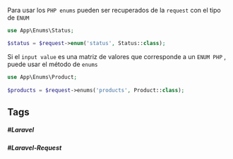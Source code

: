 Para usar los `PHP enums` pueden ser recuperados de la `request` con el tipo de `ENUM`

```php
use App\Enums\Status;

$status = $request->enum('status', Status::class);
```

Si el `input value` es una matriz de valores que corresponde a un `ENUM PHP` , puede usar el método de `enums`

```php
use App\Enums\Product;
 
$products = $request->enums('products', Product::class);
```
## Tags

##### #Laravel
##### #Laravel-Request